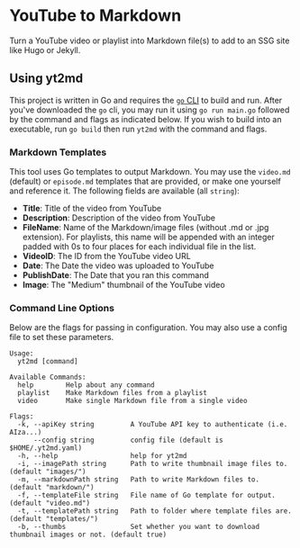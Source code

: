 # YouTube to Markdown

Turn a YouTube video or playlist into Markdown file(s) to add to an SSG site like Hugo or Jekyll.

## Using yt2md

This project is written in Go and requires the [`go` CLI](https://golang.org/doc/install) to build and run. After you've downloaded the `go` cli, you may run it using `go run main.go` followed by the command and flags as indicated below. If you wish to build into an executable, run `go build` then run `yt2md` with the command and flags. 

### Markdown Templates

This tool uses Go templates to output Markdown. You may use the `video.md` (default) or `episode.md` templates that are provided, or make one yourself and reference it. The following fields are available (all `string`):

- **Title**: Title of the video from YouTube
- **Description**: Description of the video from YouTube
- **FileName**: Name of the Markdown/image files (without .md or .jpg extension). For playlists, this name will be appended with an integer padded with 0s to four places for each individual file in the list.
- **VideoID**: The ID from the YouTube video URL
- **Date**: The Date the video was uploaded to YouTube
- **PublishDate**: The Date that you ran this command
- **Image**: The "Medium" thumbnail of the YouTube video

### Command Line Options

Below are the flags for passing in configuration. You may also use a config file to set these parameters.

```
Usage:
  yt2md [command]

Available Commands:
  help        Help about any command
  playlist    Make Markdown files from a playlist
  video       Make single Markdown file from a single video

Flags:
  -k, --apiKey string         A YouTube API key to authenticate (i.e. AIza...)
      --config string         config file (default is $HOME/.yt2md.yaml)
  -h, --help                  help for yt2md
  -i, --imagePath string      Path to write thumbnail image files to. (default "images/")
  -m, --markdownPath string   Path to write Markdown files to. (default "markdown/")
  -f, --templateFile string   File name of Go template for output. (default "video.md")
  -t, --templatePath string   Path to folder where template files are. (default "templates/")
  -b, --thumbs                Set whether you want to download thumbnail images or not. (default true)
```
